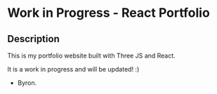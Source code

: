 # Work in Progress - React Portfolio

## Description

This is my portfolio website built with Three JS and React. 

It is a work in progress and will be updated! :)

- Byron.
